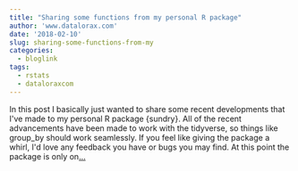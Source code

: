 ```yaml
---
title: "Sharing some functions from my personal R package"
author: 'www.datalorax.com'
date: '2018-02-10'
slug: sharing-some-functions-from-my
categories:
  - bloglink
tags:
  - rstats
  - dataloraxcom
---
```


In this post I basically just wanted to share some recent developments that I've made to my personal R package {sundry}. All of the recent advancements have been made to work with the tidyverse, so things like group_by should work seamlessly. If you feel like giving the package a whirl, I'd love any feedback you have or bugs you may find. At this point the package is only on[... <i class="fas fa-external-link-alt"></i>](http://www.dandersondata.com/post/sharing-some-functions-from-my-personal-r-package/)

